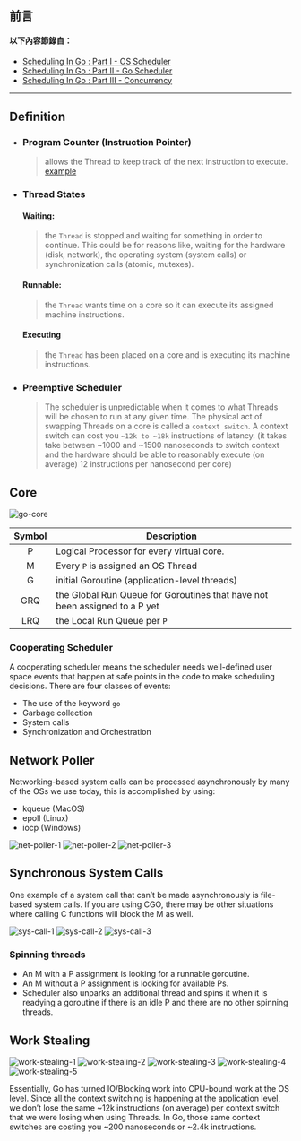 ## 前言

#### 以下內容節錄自：

- [Scheduling In Go : Part I - OS Scheduler](https://www.ardanlabs.com/blog/2018/08/scheduling-in-go-part1.html)
- [Scheduling In Go : Part II - Go Scheduler](https://www.ardanlabs.com/blog/2018/08/scheduling-in-go-part2.html)
- [Scheduling In Go : Part III - Concurrency](https://www.ardanlabs.com/blog/2018/12/scheduling-in-go-part3.html)

---

## Definition

- ### Program Counter (Instruction Pointer)

  > allows the Thread to keep track of the next instruction to execute. [example](./example/stack-trace/main.go)

- ### Thread States

  #### Waiting:

  > the `Thread` is stopped and waiting for something in order to continue. This could be for reasons like, waiting for the hardware (disk, network), the operating system (system calls) or synchronization calls (atomic, mutexes).

  #### Runnable:

  > the `Thread` wants time on a core so it can execute its assigned machine instructions.

  #### Executing

  > the `Thread` has been placed on a core and is executing its machine instructions.

- ### Preemptive Scheduler
  > The scheduler is unpredictable when it comes to what Threads will be chosen to run at any given time. The physical act of swapping Threads on a core is called a `context switch`. A context switch can cost you `~12k to ~18k` instructions of latency. (it takes take between ~1000 and ~1500 nanoseconds to switch context and the hardware should be able to reasonably execute (on average) 12 instructions per nanosecond per core)

## Core

![go-core](./image/go-core.png)

| Symbol | Description                                                                |
| :----: | -------------------------------------------------------------------------- |
|   P    | Logical Processor for every virtual core.                                  |
|   M    | Every `P` is assigned an OS Thread                                         |
|   G    | initial Goroutine (application-level threads)                              |
|  GRQ   | the Global Run Queue for Goroutines that have not been assigned to a P yet |
|  LRQ   | the Local Run Queue per `P`                                                |

### Cooperating Scheduler

A cooperating scheduler means the scheduler needs well-defined user space events that happen at safe points in the code to make scheduling decisions. There are four classes of events:

- The use of the keyword `go`
- Garbage collection
- System calls
- Synchronization and Orchestration

## Network Poller

Networking-based system calls can be processed asynchronously by many of the OSs we use today, this is accomplished by using:

- kqueue (MacOS)
- epoll (Linux)
- iocp (Windows)

![net-poller-1](./image/net-poller-1.png)
![net-poller-2](./image/net-poller-2.png)
![net-poller-3](./image/net-poller-3.png)

## Synchronous System Calls

One example of a system call that can’t be made asynchronously is file-based system calls. If you are using CGO, there may be other situations where calling C functions will block the M as well.

![sys-call-1](./image/sys-call-1.png)
![sys-call-2](./image/sys-call-2.png)
![sys-call-3](./image/sys-call-3.png)

### Spinning threads

- An M with a P assignment is looking for a runnable goroutine.
- An M without a P assignment is looking for available Ps.
- Scheduler also unparks an additional thread and spins it when it is readying a goroutine if there is an idle P and there are no other spinning threads.

## Work Stealing

![work-stealing-1](./image/work-stealing-1.png)
![work-stealing-2](./image/work-stealing-2.png)
![work-stealing-3](./image/work-stealing-3.png)
![work-stealing-4](./image/work-stealing-4.png)
![work-stealing-5](./image/work-stealing-5.png)

Essentially, Go has turned IO/Blocking work into CPU-bound work at the OS level. Since all the context switching is happening at the application level, we don’t lose the same ~12k instructions (on average) per context switch that we were losing when using Threads. In Go, those same context switches are costing you ~200 nanoseconds or ~2.4k instructions.
